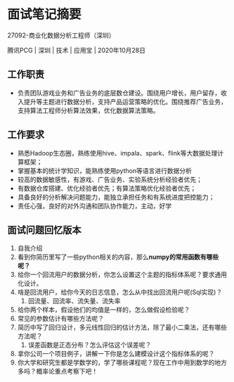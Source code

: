 # 面试笔记摘要

27092-商业化数据分析工程师（深圳）

腾讯PCG | 深圳 | 技术 | 应用宝 | 2020年10月28日

## 工作职责
- 负责团队游戏业务和广告业务的底层数仓建设。围绕用户增长，用户留存，收入提升等主题进行数据分析，支持产品运营策略的优化。围绕推荐广告业务，支持算法工程师分析算法效果，优化数据算法策略。

## 工作要求
- 熟悉Hadoop生态圈，熟练使用hive、impala、spark、flink等大数据处理计算框架；
- 掌握基本的统计学知识，能熟练使用python等语言进行数据分析
- 较高的数据敏感性，有游戏、广告业务、实验系统分析经验者优先；
- 有数据仓库搭建、优化经验者优先；有算法策略优化经验者优先；
- 具备良好的分析解决问题能力，能独立承担任务和有系统进度把控能力；
- 责任心强，良好的对外沟通和团队协作能力，主动，好学

## 面试问题回忆版本

1. 自我介绍
1. 看到你简历里写了一些python相关的内容，那么**numpy的常用函数有哪些呢？**
1. 给你一个回流用户的数据分析，你怎么设置这个主题的指标体系呢？要求通用化设计。
1. 啥是回流用户，给你今天的日志信息，怎么从中找出回流用户呢(Sql实现)？
    1. 回流量、回流率、流失量、流失率
1. 给你两个样本，假设他们的均值是一样的，怎么做假设检验呢？
1. 常见的参数估计有哪些方法呢？
1. 简历中写了回归设计，多元线性回归的估计方法，除了最小二乘法，还有哪些方法呢？
    1. 误差函数是正态分布？怎么评估这个误差呢？
1. 拿你公司一个项目例子，讲解一下你是怎么建模设计这个指标体系的呢？
1. 你大学和研究生都是学数学的，学了哪些课程呢？现在工作中用到数学的地方多吗？概率论重点考察下吧！
